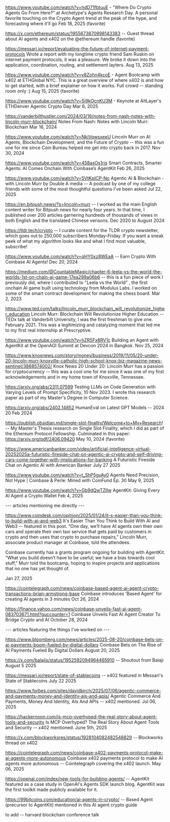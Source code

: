https://www.youtube.com/watch?v=hdD71fbtuuE - "Where Do Crypto Agents Go From Here?" at Archetype's Agents Research Day. A personal favorite touching on the Crypto Agent trend at the peak of the hype, and forecasting where it'll go Feb 18, 2025 (favorite)

https://x.com/ethereum/status/1955673870998143383 -- Guest thread about AI agents and x402 on the @ethereum handle (favorite)

https://messari.io/report/evaluating-the-future-of-internet-payment-protocols Wrote a report with my longtime crypto friend Sam Ruskin on internet payment protocols, it was a pleasure. We broke it down into the application, coordination, routing, and settlement layters. Aug 13, 2025 

https://www.youtube.com/watch?v=v8Zohn4kcoE - Agent Bootcamp with x402 at ETHGlobal NYC. This is a great overview of where x402 is and how to get started, with a brief explainer on how it works. Full crowd -- standing room only :) Aug 15, 2025 (favorite)

https://www.youtube.com/watch?v=Si9kOcnKU3M - Keynote at AltLayer's ETHDenver Agentic Crypto Day   Mar 6, 2025 

https://vanderbilthustler.com/2024/03/16/notes-from-nash-notes-with-lincoln-murr-blockchain/ Notes From Nash: Notes with Lincoln Murr: Blockchain Mar 16, 2024

https://www.youtube.com/watch?v=NkiVqwsxeeU Lincoln Murr on AI Agents, Blockchain Development, and the Future of Crypto -- this was a fun one for me since Coin Bureau helped me get into crypto back in 2017. Nov 30, 2024

https://www.youtube.com/watch?v=458asOs1ris Smart Contracts, Smarter Agents: AI Comes Onchain With Coinbase’s AgentKit Feb 26, 2025

https://www.youtube.com/watch?v=5VtKpICP-No Agentic AI & Blockchain - with Lincoln Murr by Double A media -- A podcast by one of my college friends with some of the most thoughtful questions I've been asked Jul 22, 2025

https://en.bitpush.news/?s=lincoln+murr -- I worked as the main English content writer for Bitpush news for nearly four years. In that time, I published over 200 articles garnering hundreds of thousands of views in both English and the translated Chinese verisons. Dec 2020 to August 2024  

https://tldr.tech/crypto -- I curate content for the TLDR crypto newsletter, which goes out to 250,000 subscribers Monday-Friday. If you want a sneak peek of what my algorithm looks like and what I find most valuable, subscribe! 

https://www.youtube.com/watch?v=qHY0xz8WEaA -- Earn Crypto With Coinbase AI Agents! Dec 20, 2024

https://medium.com/@CountableMagic/chapter-6-leela-vs-the-world-the-worlds-1st-on-chain-ai-game-17ea299a06b6 -- this is a fun piece of work I previously did, where I contributed to "Leela vs the World" , the first onchain AI game built using technology from Modulus Labs. I worked on some of the smart contract development for making the chess board.  Mar 2, 2023 


https://www.ted.com/talks/lincoln_murr_blockchain_will_revolutionize_higher_education Lincoln Murr: Blockchain Will Revolutionize Higher Education -- TEDx talk at Vanderbilt University, I was the first freshman to give one. February 2021. This was a legitimizing and catalyzing moment that led me to my first real internship at Prescryptive.


https://www.youtube.com/watch?v=hZR5Fx8RV1c Building an Agent with AgentKit at the OpenAGI Summit at Devcon 2024 in Bangkok. Nov 25, 2024

https://www.knoxnews.com/story/money/business/2019/11/05/20-under-20-lincoln-murr-knoxville-catholic-high-school-knox-biz-magazine-news-sentinel/3868574002/ Knox News 20 Under 20: Lincoln Murr has a passion for cryptocurrency -- this was a cool one for me since it was one of my first acknowledgements and in my home town of Knoxville, Tennessee.

https://arxiv.org/abs/2311.07599 Testing LLMs on Code Generation with Varying Levels of Prompt Specificity, 10 Nov 2023. I wrote this research paper as part of my Master's Degree in Computer Science. 

https://arxiv.org/abs/2402.14852 HumanEval on Latest GPT Models -- 2024 20 Feb 2024

https://publish.obsidian.md/single-slot-finality/Welcome+to+My+Research! -- My Master's Thesis research on Single Slot Finality, which I did as part of the Ethereum Protocol Fellowship. Culminated in this paper: https://arxiv.org/pdf/2406.09420 May 10, 2024 (favorite)

https://www.americanbanker.com/video/artificial-intelligence-virtual-20252025a-futuristic-fireside-chat-on-agentic-ai-crypto-and-self-driving-cars-come-together-with-implications-for-banking A Futuristic Fireside Chat on Agentic AI with American Banker July 27 2025

https://www.youtube.com/watch?v=t_ShP5gvAy0 Agents Need Precision, Not Hype | Coinbase & Perle: Mined with CoinFund Ep. 30 May 9, 2025


https://www.youtube.com/watch?v=Gb9dQwTZIIw AgentKit: Giving Every AI Agent a Crypto Wallet Feb 4, 2025


--- articles mentioning me directly ---

https://www.coindesk.com/opinion/2025/01/24/it-s-easier-than-you-think-to-build-with-ai-and-web3 It's Easier Than You Think to Build With AI and Web3 -- featured in this post. “One day, we’ll have AI agents own their own cars and operate their own taxi service that gets paid by customers in crypto and then uses that crypto to purchase repairs,” Lincoln Murr, associate product manager at Coinbase, told the attendees.

Coinbase currently has a grants program ongoing for building with AgentKit. “What you build doesn’t have to be useful; we have a bias towards cool stuff,” Murr told the bootcamp, hoping to inspire projects and applications that no one has yet thought of.

Jan 27, 2025



https://cointelegraph.com/news/coinbase-based-agent-ai-agent-crypto-transactions-brian-armstrong-base Coinbase introduces 'Based Agent' for creating AI agents in 3 minutes Oct 26, 2024


https://finance.yahoo.com/news/coinbase-unveils-fast-ai-agent-083703671.html?guccounter=1 Coinbase Unveils Fast AI Agent Creator To Bridge Crypto and AI October 28, 2024
 


--- articles featuring the things I've worked on ---

https://www.bloomberg.com/news/articles/2025-08-20/coinbase-bets-on-ai-payments-boom-fueled-by-digital-dollars Coinbase Bets on The Rise of AI Payments Fueled By Digital Dollars August 20, 2025


https://x.com/balajis/status/1952592094964465910 -- Shoutout from Balaji August 5 2025

https://messari.io/report/state-of-stablecoins -- x402 featured in Messari's State of Stablecoins July 22 2025

https://www.forbes.com/sites/davidbirch/2025/07/06/agentic-commerce-and-payments-money-and-identity-ais-and-apis/ Agentic Commerce And Payments, Money And Identity, AIs And APIs -- x402 mentioned. Jul 06, 2025


https://hackernoon.com/is-mcp-overhyped-the-real-story-about-agent-tools-and-security Is MCP Overhyped? The Real Story About Agent Tools and Security -- x402 mentioned. June 5th, 2025

https://x.com/blockworksres/status/1928104082482548829 -- Blockworks thread on x402

https://cointelegraph.com/news/coinbase-x402-payments-protocol-make-ai-agents-more-autonomous Coinbase x402 payments protocol to make AI agents more autonomous -- Cointelegraph covering the x402 launch. May 06, 2025


https://openai.com/index/new-tools-for-building-agents/ -- AgentKit featured as a case study in OpenAI's Agents SDK launch blog. AgentKit was the first toolkit made publicly available for it. 

https://99bitcoins.com/education/ai-agents-in-crypto/ -- Based Agent (precursor to AgentKit) mentioned in this AI agent crypto guide 

to add -- harvard blockchain conference talk 



